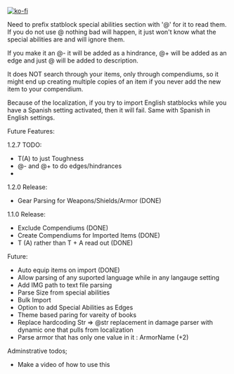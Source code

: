 [![ko-fi](https://www.ko-fi.com/img/githubbutton_sm.svg)](https://ko-fi.com/K3K11VCDK)

Need to prefix statblock special abilities section with '@' for it to read them. If you do not use @ nothing bad will happen, it just won't know what the special abilities are and will ignore them.

If you make it an @- it will be added as a hindrance, @+ will be added as an edge and just @ will be added to description. 

It does NOT search through your items, only through compendiums, so it might end up creating multiple copies of an item if you never add the new item to your compendium.

Because of the localization, if you try to import English statblocks while you have a Spanish setting activated, then it will fail. Same with Spanish in English settings.

Future Features:

1.2.7 TODO:
- T(A) to just Toughness
- @- and @+ to do edges/hindrances
- 

1.2.0 Release:
- Gear Parsing for Weapons/Shields/Armor (DONE)

1.1.0 Release:

- Exclude Compendiums (DONE)
- Create Compendiums for Imported Items (DONE)
- T (A) rather than T + A read out (DONE)

Future:
- Auto equip items on import (DONE)
- Allow parsing of any suported language while in any langauge setting
- Add IMG path to text file parsing
- Parse Size from special abilities
- Bulk Import
- Option to add Special Abilities as Edges
- Theme based paring for vareity of books
- Replace hardcoding Str => @str replacement in damage parser with dynamic one that pulls from localization
- Parse armor that has only one value in it : ArmorName (+2)

Adminstrative todos;

- Make a video of how to use this

